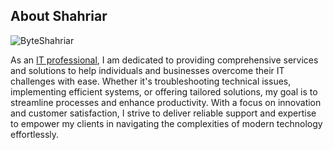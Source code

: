 ## About Shahriar

<img src="https://komarev.com/ghpvc/?username=ByteShahriar" alt="ByteShahriar"/>

As an <a href="https://bit.ly/shahriarislam">IT professional</a>, I am dedicated to providing comprehensive services and solutions to help individuals and businesses overcome their IT challenges with ease. Whether it's troubleshooting technical issues, implementing efficient systems, or offering tailored solutions, my goal is to streamline processes and enhance productivity. With a focus on innovation and customer satisfaction, I strive to deliver reliable support and expertise to empower my clients in navigating the complexities of modern technology effortlessly.
